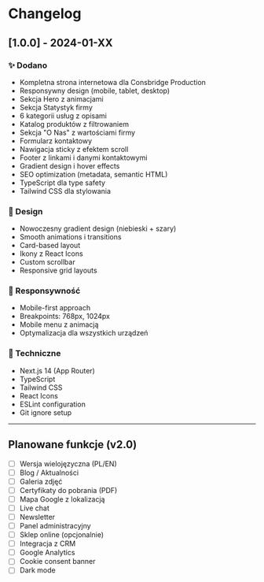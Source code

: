 # Changelog

## [1.0.0] - 2024-01-XX

### ✨ Dodano
- Kompletna strona internetowa dla Consbridge Production
- Responsywny design (mobile, tablet, desktop)
- Sekcja Hero z animacjami
- Sekcja Statystyk firmy
- 6 kategorii usług z opisami
- Katalog produktów z filtrowaniem
- Sekcja "O Nas" z wartościami firmy
- Formularz kontaktowy
- Nawigacja sticky z efektem scroll
- Footer z linkami i danymi kontaktowymi
- Gradient design i hover effects
- SEO optimization (metadata, semantic HTML)
- TypeScript dla type safety
- Tailwind CSS dla stylowania

### 🎨 Design
- Nowoczesny gradient design (niebieski + szary)
- Smooth animations i transitions
- Card-based layout
- Ikony z React Icons
- Custom scrollbar
- Responsive grid layouts

### 📱 Responsywność
- Mobile-first approach
- Breakpoints: 768px, 1024px
- Mobile menu z animacją
- Optymalizacja dla wszystkich urządzeń

### 🔧 Techniczne
- Next.js 14 (App Router)
- TypeScript
- Tailwind CSS
- React Icons
- ESLint configuration
- Git ignore setup

---

## Planowane funkcje (v2.0)

- [ ] Wersja wielojęzyczna (PL/EN)
- [ ] Blog / Aktualności
- [ ] Galeria zdjęć
- [ ] Certyfikaty do pobrania (PDF)
- [ ] Mapa Google z lokalizacją
- [ ] Live chat
- [ ] Newsletter
- [ ] Panel administracyjny
- [ ] Sklep online (opcjonalnie)
- [ ] Integracja z CRM
- [ ] Google Analytics
- [ ] Cookie consent banner
- [ ] Dark mode